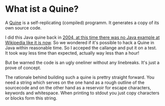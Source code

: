 # What ist a Quine?

A [Quine](http://en.wikipedia.org/wiki/Quine_%28computing%29) is a self-replicating (compiled) programm. It generates a copy of its own source code.

I did this Java quine back in [2004, at this time there was no Java example at Wikipedia like it is now](http://en.wikipedia.org/w/index.php?title=Quine_%28computing%29&oldid=9023942). So we wondered if it's possible to hack a Quine in Java within reasonable time. So I acceped the callange and put it on a test. It took way less time than expected, actually way less than a hour! 

But be warned the code is an ugly oneliner without any linebreaks. It's just a prove of concept. 

The rationale behind building such a quine is prettry straight forward. 
You need a string which serves on the one hand as a rough outline of the sourcecode and on the other hand as a reservoir for escape characters, keywords and whitespace.
When printing to stdout you just copy characters or blocks form this string.